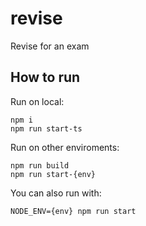 # revise
Revise for an exam

## How to run

Run on local:

```
npm i
npm run start-ts
```

Run on other enviroments:

```
npm run build
npm run start-{env}
```

You can also run with:

```
NODE_ENV={env} npm run start
```